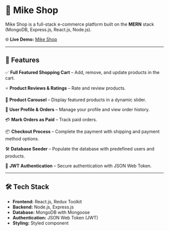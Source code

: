 # 🛒 Mike Shop

Mike Shop is a full-stack e-commerce platform built on the **MERN** stack (MongoDB, Express.js, React.js, Node.js).

🌐 **Live Demo:** [Mike Shop](https://mikeshop-r1zm.onrender.com/)

---

## 🚀 Features

✅ **Full Featured Shopping Cart** – Add, remove, and update products in the cart.

⭐ **Product Reviews & Ratings** – Rate and review products.

🎡 **Product Carousel** – Display featured products in a dynamic slider.

👤 **User Profile & Orders** – Manage your profile and view order history.

💳 **Mark Orders as Paid** – Track paid orders.

📦 **Checkout Process** – Complete the payment with shipping and payment method options.

🛠️ **Database Seeder** – Populate the database with predefined users and products.

🔐 **JWT Authentication** – Secure authentication with JSON Web Token.

---

## 🛠️ Tech Stack

- **Frontend:** React.js, Redux Toolkit
- **Backend:** Node.js, Express.js
- **Database:** MongoDB with Mongoose
- **Authentication:** JSON Web Token (JWT)
- **Styling:** Styled component


